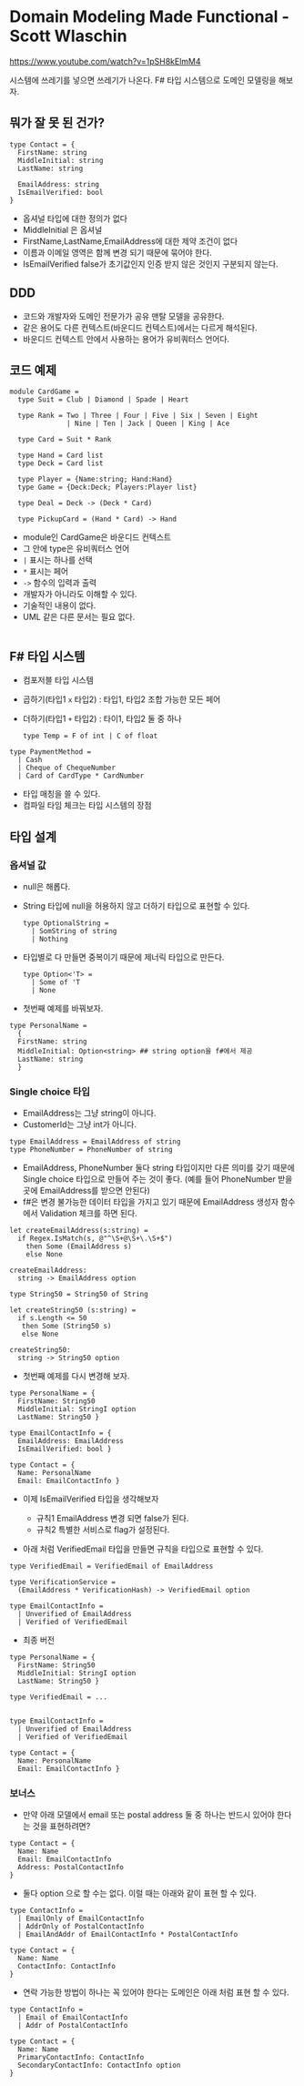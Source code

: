 # Domain Modeling Made Functional - Scott Wlaschin

https://www.youtube.com/watch?v=1pSH8kElmM4

시스템에 쓰레기를 넣으면 쓰레기가 나온다. 
F# 타입 시스템으로 도메인 모델링을 해보자.

## 뭐가 잘 못 된 건가?

```f#
type Contact = {
  FirstName: string
  MiddleInitial: string
  LastName: string

  EmailAddress: string
  IsEmailVerified: bool
}
```

- 옵셔널 타입에 대한 정의가 없다
- MiddleInitial 은 옵셔널
- FirstName,LastName,EmailAddress에 대한 제약 조건이 없다
- 이름과 이메일 영역은 함께 변경 되기 때문에 묶어야 한다.
- IsEmailVerified false가 초기값인지 인증 받지 않은 것인지 구분되지 않는다.

## DDD

- 코드와 개발자와 도메인 전문가가 공유 맨탈 모델을 공유한다.
- 같은 용어도 다른 컨텍스트(바운디드 컨텍스트)에서는 다르게 해석된다.
- 바운디드 컨텍스트 안에서 사용하는 용어가 유비쿼터스 언어다.

## 코드 예제

```f#
module CardGame =
  type Suit = Club | Diamond | Spade | Heart

  type Rank = Two | Three | Four | Five | Six | Seven | Eight
              | Nine | Ten | Jack | Queen | King | Ace

  type Card = Suit * Rank

  type Hand = Card list
  type Deck = Card list

  type Player = {Name:string; Hand:Hand}
  type Game = {Deck:Deck; Players:Player list}

  type Deal = Deck -> (Deck * Card)

  type PickupCard = (Hand * Card) -> Hand
```

- module인 CardGame은 바운디드 컨텍스트
- 그 안에 type은 유비쿼터스 언어
- `|` 표시는 하나를 선택
- `*` 표시는 페어
- `->` 함수의 입력과 출력
- 개발자가 아니라도 이해할 수 있다.
- 기술적인 내용이 없다.
- UML 같은 다른 문서는 필요 없다.

```clojure

```

## F# 타입 시스템

- 컴포저블 타입 시스템
- 곱하기(타입1 `x` 타입2) : 타입1, 타입2 조합 가능한 모든 페어
- 더하기(타입1 `+` 타입2) : 타이1, 타입2 둘 중 하나

  ```f#
  type Temp = F of int | C of float
  ```

```f#
type PaymentMethod =
  | Cash
  | Cheque of ChequeNumber
  | Card of CardType * CardNumber
```

- 타입 매칭을 쓸 수 있다.
- 컴파일 타임 체크는 타입 시스템의 장점

## 타입 설계

### 옵셔널 값

- null은 해롭다.
- String 타입에 null을 허용하지 않고 더하기 타입으로 표현할 수 있다.

  ```f#
  type OptionalString =
    | SomString of string
    | Nothing
  ```

- 타입별로 다 만들면 중복이기 때문에 제너릭 타입으로 만든다.

  ```f#
  type Option<'T> =
    | Some of 'T
    | None
  ```

- 첫번째 예제를 바꿔보자.

```
type PersonalName =
  {
  FirstName: string
  MiddleInitial: Option<string> ## string option을 f#에서 제공
  LastName: string
  }
```

### Single choice 타입

- EmailAddress는 그냥 string이 아니다.
- CustomerId는 그냥 int가 아니다.

```f#
type EmailAddress = EmailAddress of string
type PhoneNumber = PhoneNumber of string
```

- EmailAddress, PhoneNumber 둘다 string 타입이지만 다른 의미를 갖기 때문에 Single choice
  타입으로 만들어 주는 것이 좋다. (예를 들어 PhoneNumber 받을 곳에 EmailAddress를 받으면 안된다)
- f#은 변경 불가능한 데이터 타입을 가지고 있기 때문에 EmailAddress 생성자 함수에서 Validation 체크를
  하면 된다.

```f#
let createEmailAddress(s:string) =
  if Regex.IsMatch(s, @"^\S+@\S+\.\S+$")
    then Some (EmailAddress s)
    else None

createEmailAddress:
  string -> EmailAddress option
```

```f#
type String50 = String50 of String

let createString50 (s:string) =
  if s.Length <= 50
   then Some (String50 s)
   else None

createString50:
  string -> String50 option
```

- 첫번째 예제를 다시 변경해 보자.

```f#
type PersonalName = {
  FirstName: String50
  MiddleInitial: StringI option
  LastName: String50 }

type EmailContactInfo = {
  EmailAddress: EmailAddress
  IsEmailVerified: bool }

type Contact = {
  Name: PersonalName
  Email: EmailContactInfo }
```

- 이제 IsEmailVerified 타입을 생각해보자
  - 규칙1 EmailAddress 변경 되면 false가 된다.
  - 규칙2 특별한 서비스로 flag가 설정된다.

- 아래 처럼 VerifiedEmail 타입을 만들면 규칙을 타입으로 표현할 수 있다.

```f#
type VerifiedEmail = VerifiedEmail of EmailAddress

type VerificationService =
  (EmailAddress * VerificationHash) -> VerifiedEmail option

type EmailContactInfo =
  | Unverified of EmailAddress
  | Verified of VerifiedEmail
```
- 최종 버전

```f#
type PersonalName = {
  FirstName: String50
  MiddleInitial: StringI option
  LastName: String50 }

type VerifiedEmail = ...


type EmailContactInfo =
  | Unverified of EmailAddress
  | Verified of VerifiedEmail

type Contact = {
  Name: PersonalName
  Email: EmailContactInfo }
```

### 보너스

- 만약 아래 모델에서 email 또는 postal address 둘 중 하나는 반드시 있어야 한다는 것을 표현하려면?

```f#
type Contact = {
  Name: Name
  Email: EmailContactInfo
  Address: PostalContactInfo
}
```

- 둘다 option 으로 할 수는 없다. 이럴 때는 아래와 같이 표현 할 수 있다.

```f#
type ContactInfo =
  | EmailOnly of EmailContactInfo
  | AddrOnly of PostalContactInfo
  | EmailAndAddr of EmailContactInfo * PostalContactInfo

type Contact = {
  Name: Name
  ContactInfo: ContactInfo
}
```

- 연락 가능한 방법이 하나는 꼭 있어야 한다는 도메인은 아래 처럼 표현 할 수 있다.

```f#
type ContactInfo =
  | Email of EmailContactInfo
  | Addr of PostalContactInfo

type Contact = {
  Name: Name
  PrimaryContactInfo: ContactInfo
  SecondaryContactInfo: ContactInfo option
}
```
